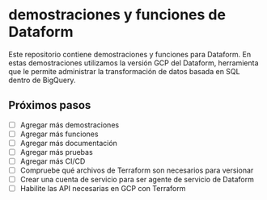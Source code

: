 # demostraciones y funciones de Dataform
Este repositorio contiene demostraciones y funciones para Dataform.
En estas demostraciones utilizamos la versión GCP del Dataform,
herramienta que le permite administrar la transformación de datos basada en SQL dentro de BigQuery.

## Próximos pasos
- [ ] Agregar más demostraciones
- [ ] Agregar más funciones
- [ ] Agregar más documentación
- [ ] Agregar más pruebas
- [ ] Agregar más CI/CD
- [ ] Compruebe qué archivos de Terraform son necesarios para versionar
- [ ] Crear una cuenta de servicio para ser agente de servicio de Dataform
- [ ] Habilite las API necesarias en GCP con Terraform